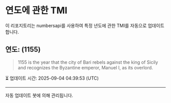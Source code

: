 
# 연도에 관한 TMI

이 리포지토리는 numbersapi를 사용하여 특정 년도에 관한 TMI를 자동으로 업데이트합니다.

## 연도: (1155)
> 1155 is the year that the city of Bari rebels against the king of Sicily and recognizes the Byzantine emperor, Manuel I, as its overlord.

⏳ 업데이트 시간: 2025-09-04 04:39:53 (UTC)

---
자동 업데이트 봇에 의해 관리됩니다.
